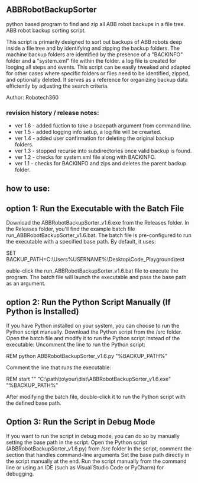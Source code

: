 ## ABBRobotBackupSorter
python based program to find and zip all ABB robot backups in a file tree.
ABB robot backup sorting script.

This script is primarily designed to sort out backups of ABB robots
deep inside a file tree and by identifying and zipping the backup folders. 
The machine backup folders are identified by the presence of 
a "BACKINFO" folder and a "system.xml" file within the folder.
a log file is created for looging all steps and events.
This script can be easily tweaked and adapted for other cases 
where specific folders or files need to be identified, zipped, 
and optionally deleted. It serves as a reference for organizing 
backup data efficiently by adjusting the search criteria.

Author: Robotech360

### revision history / release notes:
- ver 1.6 - added fuction to take a bsaepath argument from command line.
- ver 1.5 - added logging info setup, a log file will be crearted.
- ver 1.4 - added user confirmation for deleting the original backup folders.
- ver 1.3 - stopped recurse into subdirectories once valid backup is found.
- ver 1.2 - checks for system.xml file along with BACKINFO.
- ver 1.1 - checks for BACKINFO and zips and deletes the parent backup folder.

## how to use:
## option 1: Run the Executable with the Batch File
  Download the ABBRobotBackupSorter_v1.6.exe from the Releases folder. In the Releases folder, you'll find the example batch file run_ABBRobotBackupSorter_v1.6.bat.
  The batch file is pre-configured to run the executable with a specified base path. By default, it uses:
  
  SET BACKUP_PATH=C:\Users\%USERNAME%\Desktop\Code_Playground\test
  
  ouble-click the run_ABBRobotBackupSorter_v1.6.bat file to execute the program. The batch file will launch the executable and pass the base path as an argument.
  
## option 2: Run the Python Script Manually (If Python is Installed)
  If you have Python installed on your system, you can choose to run the Python script manually.
  Download the Python script from the /src folder.
  Open the batch file and modify it to run the Python script instead of the executable:
  Uncomment the line to run the Python script:
  
  REM python ABBRobotBackupSorter_v1.6.py "%BACKUP_PATH%"
  
  Comment the line that runs the executable: 
  
  REM start "" "C:\path\to\your\dist\ABBRobotBackupSorter_v1.6.exe" "%BACKUP_PATH%"
  
  After modifying the batch file, double-click it to run the Python script with the defined base path.

## Option 3: Run the Script in Debug Mode
  If you want to run the script in debug mode, you can do so by manually setting the base path in the script.
  Open the Python script (ABBRobotBackupSorter_v1.6.py) from /src folder In the script, comment the section that handles command-line arguments
  Set the base path directly in the script manually at the end. 
  Run the script manually from the command line or using an IDE (such as Visual Studio Code or PyCharm) for debugging.

